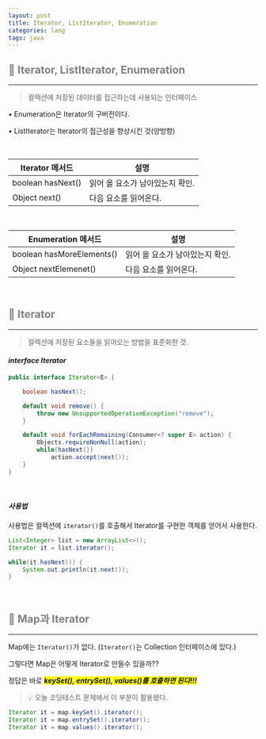 ```yaml
---
layout: post
title: Iterator, ListIterator, Enumeration
categories: lang
tags: java
---
```


## <span style="color:gray">🔎 Iterator, ListIterator, Enumeration</span>

---

> 컬렉션에 저장된 데이터를 접근하는데 사용되는 인터페이스

• Enumeration은 Iterator의 구버전이다.

• ListIterator는 Iterator의 접근성을 향상시킨 것(양방향)

<br>

|Iterator 메서드|설명|
|---------------|----|
|boolean hasNext()|읽어 올 요소가 남아있는지 확인.|
|Object next()|다음 요소를 읽어온다.|

<br>

|Enumeration 메서드|설명|
|---------------|----|
|boolean hasMoreElements()|읽어 올 요소가 남아있는지 확인.|
|Object nextElemenet()|다음 요소를 읽어온다.|

<br>

## <span style="color:gray">🔎 Iterator</span>

---

> 컬렉션에 저장된 요소들을 읽어오는 방법을 표준화한 것.

#### ***interface Iterator***

```java
public interface Iterator<E> {

	boolean hasNext();

	default void remove() {
		throw new UnsupportedOperationException("remove");
	}

	default void forEachRemaining(Consumer<? super E> action) {
		Objects.requireNonNull(action);
		while(hasNext())
			action.accept(next());	
	}
}

```

<br>

#### ***사용법***


사용법은 컬렉션에 `iterator()`를 호출해서 Iterator를 구현한 객체를 얻어서 사용한다.

```java
List<Integer> list = new ArrayList<>();
Iterator it = list.iterator();

while(it.hasNext()) {
	System.out.println(it.next());
}
```

<br>

## <span style="color:gray">🔎 Map과 Iterator</span>

---


Map에는 `Iterator()`가 없다. (`Iterator()`는 Collection 인터페이스에 있다.)

그렇다면 Map은 어떻게 Iterator로 만들수 있을까??

정답은 바로 ***<span style="background-color:yellow">keySet(), entrySet(), values()를 호출하면 된다!!!</span>***

> 💡 오늘 코딩테스트 문제에서 이 부분이 활용됐다.

```java
Iterator it = map.keySet().iterator();
Iterator it = map.entrySet().iterator();
Iterator it = map.values().iterator();
```